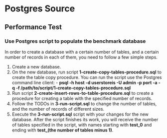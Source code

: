# Postgres Source

## Performance Test

### Use Postgres script to populate the benchmark database

In order to create a database with a certain number of tables, and a certain number of records in each of them, 
you need to follow a few simple steps.

1. Create a new database.
2. On the new database, run script **1-create-copy-tables-procedure.sql** to create the table copy procedure.
   You can run the script use the Postgres command line client: - **psql -h host -d userstoreis -U admin -p port -a -q -f /path/to/script/1-create-copy-tables-procedure.sql**
3. Run script **2-create-insert-rows-to-table-procedure.sql** to create a procedure for creating a table with the specified number of records.
4. Follow the TODOs in **3-run-script.sql** to change the number of tables, and the number of records of different sizes.
5. Execute the **3-run-script.sql** script with your changes for the new database. After the script finishes its work, you will receive the number of tables specified in the script, with names starting with **test_0** and ending with **test_(the number of tables minus 1)**.


